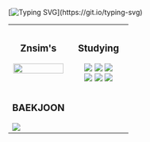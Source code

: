 [![Typing SVG](https://readme-typing-svg.demolab.com/?lines=Welcome+to+Znsim+Github;Nice+to+meet+you!!)](https://git.io/typing-svg)

<div align="center">

  <table style="width: 100%; border: none;">
    <tr>
      <!-- 왼쪽 카드 -->
      <td style="width: 50%; padding: 10px; border: none; vertical-align: top;">
        <h3 align = "center">Znsim's</h3>
        <img src="https://github-readme-stats.vercel.app/api/top-langs/?username=Znsim&layout=compact&theme=dark" width="100%"/>
      </td>
      <!-- 오른쪽 배지 및 설명 -->
      <td style="width: 50%; padding: 10px; border: none; vertical-align: top;">
        <h3 align="center">Studying</h3>
        <div align="center">
          <div>
          <!-- HTML -->
          <img src="https://img.shields.io/badge/html5-%23E34F26.svg?style=for-the-badge&logo=html5&logoColor=white"/>
          <!--CSS-->
          <img src="https://img.shields.io/badge/javascript-%23323330.svg?style=for-the-badge&logo=javascript&logoColor=%23F7DF1E"/>
          <!--JS-->
          <img src="https://img.shields.io/badge/css3-%231572B6.svg?style=for-the-badge&logo=css3&logoColor=white"/>
          </div>
          <!--React-->
          <img src = "https://img.shields.io/badge/react-%2320232a.svg?style=for-the-badge&logo=react&logoColor=%2361DAFB"/>
          <!--node.js-->
          <img src="https://img.shields.io/badge/node.js-6DA55F?style=for-the-badge&logo=node.js&logoColor=white" />
          <!--Python-->
          <img src="https://img.shields.io/badge/python-3670A0?style=for-the-badge&logo=python&logoColor=ffdd54"/>
        </div>
      </td>
    </tr>
    <tr>
      <td>
      <h3>BAEKJOON</h3>
        <img src="http://mazassumnida.wtf/api/generate_badge?boj={taldkdus1})](https://solved.ac/{taldkdus1}"/>
        </td>
    </tr>
  </table>

</div>

